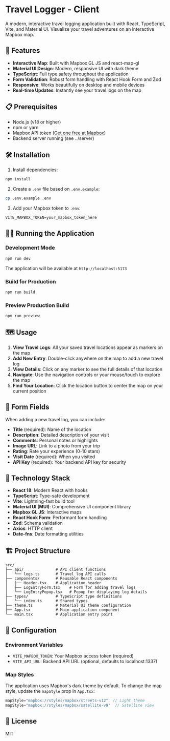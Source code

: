 # Travel Logger - Client

A modern, interactive travel logging application built with React, TypeScript, Vite, and Material UI. Visualize your travel adventures on an interactive Mapbox map.

## 🚀 Features

- **Interactive Map**: Built with Mapbox GL JS and react-map-gl
- **Material UI Design**: Modern, responsive UI with dark theme
- **TypeScript**: Full type safety throughout the application
- **Form Validation**: Robust form handling with React Hook Form and Zod
- **Responsive**: Works beautifully on desktop and mobile devices
- **Real-time Updates**: Instantly see your travel logs on the map

## 📋 Prerequisites

- Node.js (v18 or higher)
- npm or yarn
- Mapbox API token ([Get one free at Mapbox](https://www.mapbox.com/))
- Backend server running (see ../server)

## 🛠️ Installation

1. Install dependencies:
```bash
npm install
```

2. Create a `.env` file based on `.env.example`:
```bash
cp .env.example .env
```

3. Add your Mapbox token to `.env`:
```env
VITE_MAPBOX_TOKEN=your_mapbox_token_here
```

## 🏃‍♂️ Running the Application

### Development Mode
```bash
npm run dev
```
The application will be available at `http://localhost:5173`

### Build for Production
```bash
npm run build
```

### Preview Production Build
```bash
npm run preview
```

## 🗺️ Usage

1. **View Travel Logs**: All your saved travel locations appear as markers on the map
2. **Add New Entry**: Double-click anywhere on the map to add a new travel log
3. **View Details**: Click on any marker to see the full details of that location
4. **Navigate**: Use the navigation controls or your mouse/touch to explore the map
5. **Find Your Location**: Click the location button to center the map on your current position

## 📝 Form Fields

When adding a new travel log, you can include:
- **Title** (required): Name of the location
- **Description**: Detailed description of your visit
- **Comments**: Personal notes or highlights
- **Image URL**: Link to a photo from your trip
- **Rating**: Rate your experience (0-10 stars)
- **Visit Date** (required): When you visited
- **API Key** (required): Your backend API key for security

## 🎨 Technology Stack

- **React 18**: Modern React with hooks
- **TypeScript**: Type-safe development
- **Vite**: Lightning-fast build tool
- **Material UI (MUI)**: Comprehensive UI component library
- **Mapbox GL JS**: Interactive maps
- **React Hook Form**: Performant form handling
- **Zod**: Schema validation
- **Axios**: HTTP client
- **Date-fns**: Date formatting utilities

## 🏗️ Project Structure

```
src/
├── api/              # API client functions
│   └── logs.ts       # Travel log API calls
├── components/       # Reusable React components
│   ├── Header.tsx    # Application header
│   ├── LogEntryForm.tsx    # Form for adding travel logs
│   └── LogEntryPopup.tsx   # Popup for displaying log details
├── types/            # TypeScript type definitions
│   └── index.ts      # Shared types
├── theme.ts          # Material UI theme configuration
├── App.tsx           # Main application component
└── main.tsx          # Application entry point
```

## 🔧 Configuration

### Environment Variables

- `VITE_MAPBOX_TOKEN`: Your Mapbox access token (required)
- `VITE_API_URL`: Backend API URL (optional, defaults to localhost:1337)

### Map Styles

The application uses Mapbox's dark theme by default. To change the map style, update the `mapStyle` prop in `App.tsx`:

```typescript
mapStyle="mapbox://styles/mapbox/streets-v12"  // Light theme
mapStyle="mapbox://styles/mapbox/satellite-v9"  // Satellite view
```

## 📄 License

MIT
